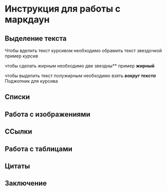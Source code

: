 # Инструкция для работы с маркдаун

## Выделение текста
 
 Чтобы вделить текст курсивом необходимо обрамить текст звездочкой
 пример *курсив*

 чтобы сделать жирным необходимо две звездны**
 пример **жирный** 

чтобы выделить текст полужирным необходимо взять  _**вокруг текста**_ Поджопник для курсива 
## Списки

## Работа с изображениями

## ССылки

## Работа с таблицами

## Цитаты

## Заключение
